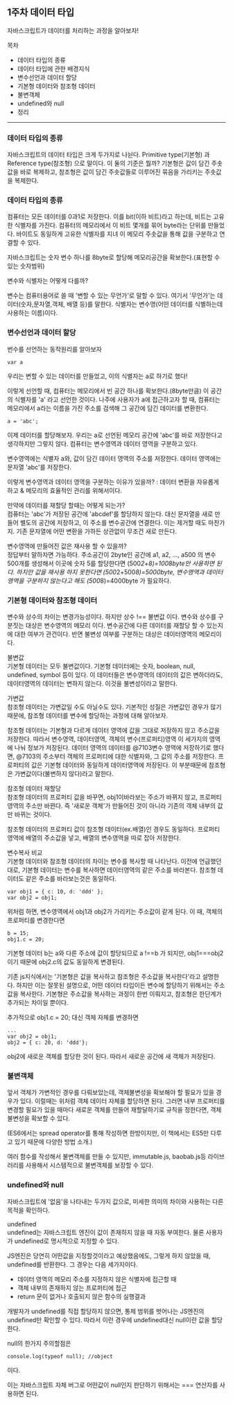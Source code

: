## 1주차 데이터 타입

자바스크립트가 데이터를 처리하는 과정을 알아보자!

목차

- 데이터 타입의 종류
- 데이터 타입에 관한 배경지식
- 변수선언과 데이터 할당
- 기본형 데이터와 참조형 데이터
- 불변객체
- undefined와 null
- 정리

---

### 데이터 타입의 종류

자바스크립트의 데이터 타입은 크게 두가지로 나뉜다. Primitive type(기본형) 과 Reference type(참조형) 으로 말이다.
이 둘의 기준은 뭘까?
기본형은 값이 담긴 주솟값을 바로 복제하고, 참조형은 값이 담긴 주솟값들로 이루어진 묶음을 가리키는 주솟값을 복제한다.

### 데이터 타입의 종류

컴퓨터는 모든 데이터를 0과1로 저장한다. 이를 bit(이하 비트)라고 하는데, 비트는 고유한 식별자를 가진다. 컴퓨터의 메모리에서 이 비트 몇개를 묶어 byte라는 단위를 만들었다. 바이트도 동일하게 고유한 식별자를 지녀 이 메모리 주솟값을 통해 값을 구분하고 연결할 수 있다.

자바스크립트는 숫자 변수 하나를 8byte로 할당해 메모리공간을 확보한다.(표현할 수 있는 숫자범위)

변수와 식별자는 어떻게 다를까?

변수는 컴퓨터용어로 쓸 때 '변할 수 있는 무언가'로 말할 수 있다. 여기서 '무언가'는 데이터(숫자,문자열,객체, 배열 등)를 말한다.
식별자는 변수명(어떤 데이터를 식별하는데 사용하는 이름)이다.

### 변수선언과 데이터 할당

번수를 선언하는 동작원리를 알아보자

```
var a
```

우리는 변할 수 있는 데이터를 만들었고, 이의 식별자는 a로 하기로 했다!

이렇게 선언할 때, 컴퓨터는 메모리에서 빈 공간 하나를 확보한다.(8byte만큼) 이 공간의 식별자를 'a' 라고 선언한 것이다.
나주에 사용자가 a에 접근하고자 할 때, 컴퓨터는 메모리에서 a라는 이름을 가진 주소를 검색해 그 공간에 담긴 데이터를 변환한다.

```
a = 'abc';
```

이제 데이터를 할당해보자.
우리는 a로 선언된 메모리 공간에 'abc'를 바로 저장한다고 생각하지만 그렇지 않다. 컴퓨터는 변수영역과 데이터 영역을 구분하고 있다.

변수영역에는 식별자 a와, 값이 담긴 데이터 영역의 주소를 저장한다.
데이터 영역에는 문자열 'abc'를 저장한다.

이렇게 변수영역과 데이터 영역을 구분하는 이유가 있을까?
: 데이터 변환을 자유롭게 하고 & 메모리의 효율적인 관리를 위해서이다.

<!-- 숫자 데이터는 위에서 언급했듯이 8 byte만 있으면 되지만, 문자열은 길이에 따라 메모리가 가변적이다. 따라서 변수영역과 데이터 영역을 구분하지 않으면, 데이터 변환 시 해당 데이터 공간 뒤의 변수들을 하나씩 뒤로 옮겨야 하기 때문에 연산이 많아진다.(변수영역과 데이터 영역을 구분하지 않는데, 식별자를 다시 연결할 필요는 없지 않나?) -->

만약에 데이터를 재할당 할때는 어떻게 되는가?<br/>
컴퓨터는 'abc'가 저장된 공간에 'abcdef'를 할당하지 않는다. 대신 문자열을 새로 만들어 별도의 공간에 저장하고, 이 주소를 변수공간에 연결한다. 이는 제거할 때도 마찬가지.
기존 문자열에 어떤 변환을 가하든 상관없이 무조건 새로 만든다.

변수영역에 만들어진 값은 재사용 할 수 있을까?<br/>
정답부터 말하자면 가능하다. 주소공간이 2byte인 공간에 a1, a2, ..., a500 의 변수 500개를 생성해서 이곳에 숫자 5를 할당한다면 (500*2+8)=1008byte만 사용하면 된다. 하지만 값을 재사용 하지 못한다면 (500*2+500*8)=5000byte, 변수영역과 데이터 영역을 구분하지 않는다고 해도 (500*8)=4000byte 가 필요하다.

### 기본형 데이터와 참조형 데이터

변수와 상수의 차이는 변경가능성이다.
하지만 상수 !== 불변값 이다.
변수와 상수를 구분짓는 대상은 변수영역의 메모리 이다. 변수공간에 다른 데이터를 재할당 할 수 있는지에 대한 여부가 관건이다. 반면 불변성 여부를 구분하는 대상은 데이터영역의 메모리이다.

불변값<br/>
기본형 데이터는 모두 불변값이다. 기본형 데이터에는 숫자, boolean, null, undefined, symbol 등이 있다. 이 데이터들은 변수영역의 데이터의 값은 변하더라도, 데이터영역의 데이터는 변하지 않는다. 이것을 불변성이라고 말한다.

가변값<br/>
참조형 데이터는 가변값일 수도 아닐수도 있다. 기본적인 성질은 가변값인 경우가 많기 때문에, 참조형 데이터를 변수에 할당하는 과정에 대해 알아보자.

참조형 데이터는 기본형과 다르게 데이터 영역에 값을 그대로 저장하지 않고 주소값을 저장한다. 따라서 변수영역, 데이터영역, 객체의 변수(프로퍼티)영역 이 세가지의 영역에 나눠 정보가 저장된다.
데이터 영역의 데이터를 @7103변수 영역에 저장하기로 했다면, @7103의 주소부터 객체의 프로퍼티에 대한 식별자와, 그 값의 주소를 저장한다.
프로퍼티의 값은 기본형 데이터와 동일하게 데이터영역에 저장된다.
이 부분때문에 참조형은 가변값이다(불변하지 않다)라고 말한다.

참조형 데이터 재할당<br/>
참조형 데이터의 프로퍼티 값을 바꾸면, obj1이바라보는 주소가 바뀌지 않고, 프로퍼티 영역의 주소만 바뀐다. 즉 '새로운 객체'가 만들어진 것이 아니라 기존의 객체 내부의 값만 바뀌는 것이다.

참조형 데이터의 프로퍼티 값이 참조형 데이터(ex.배열)인 경우도 동일하다. 프로퍼티 영역에 배열의 주소값을 넣고, 배열의 변수영역을 따로 잡아 저장한다.

변수복사 비교<br/>
기본형 데이터와 참조형 데이터의 차이는 변수를 복사할 때 나타난다. 이전에 언급했던 대로, 기본형 데이터는 변수를 복사하면 데이터영역의 같은 주소를 바라본다. 참조형 데이터도 같은 주소를 바라보는것은 동일하다.

```
var obj1 = { c: 10, d: 'ddd' };
var obj2 = obj1;
```

위처럼 하면, 변수영역에서 obj1과 obj2가 가리키는 주소값이 같게 된다.
이 때, 객체의 프로퍼티를 변경한다면

```
b = 15;
obj1.c = 20;
```
기본형 데이터 b는 a와 다른 주소에 값이 할당되므로 a !==b 가 되지만, obj1===obj2이기 때문에 obj2.c의 값도 동일하게 변경된다.

기존 js지식에서는 '기본형은 값을 복사하고 참조형은 주소값을 복사한다'라고 설명한다. 하지만 이는 잘못된 설명으로, 어떤 데이터 타입이든 변수에 할당하기 위해서는 주소값을 복사한다.
기본형은 주소값을 복사하는 과정이 한번 이뤄지고, 참조형은 한단계가 추가되는 차이일 뿐이다. 

추가적으로 obj1.c = 20; 대신 객체 자체를 변경하면
```
...
var obj2 = obj1;
obj2 = { c: 20, d: 'ddd'}; 
```
obj2에 새로운 객체를 할당한 것이 된다. 따라서 새로운 공간에 새 객체가 저장된다.
<!-- 얕은복사 깊은복사 -->


### 불변객체
앞서 객체가 가변적인 경우를 다뤄보았는데, 객체불변성을 확보해야 할 필요가 있을 경우가 있다. 이럴때는 위처럼 객체 데이터 자체를 할당하면 된다. 그러면 내부 프로퍼티를 변경할 필요가 있을 때마다 새로운 객체를 만들어 재할달하기로 규칙을 정한다면, 객체불변성을 확보할 수 있다.

(ES6에서는 spread operator를 통해 작성하면 한방이지만, 이 책에서는 ES5만 다루고 있기 때문에 다양한 방법 소개.)

여러 함수를 작성해서 불변객체를 만들 수 있지만, immutable.js, baobab.js등 라이브러리를 사용해서 시스템적으로 불변객체를 보장할 수 있다.



### undefined와 null
자바스크립트에 '없음'을 나타내는 두가지 값으로, 미세한 의미의 차이와 사용하는 다른 목적을 확인하다.

undefined<br/>
undefined는 자바스크립트 엔진이 값이 존재하지 않을 때 자동 부여한다. 물론 사용자가 undefined로 명시적으로 지정할 수 있다.

JS엔진은 당연히 어떤값을 지정할것이라고 예상했음에도, 그렇게 하지 않았을 때, undefined를 반환한다.
그 경우는 다음 세가지이다.

- 데이터 영역의 메모리 주소를 지정하지 않은 식별자에 접근할 때 
- 객체 내부의 존재하지 않는 프로퍼티에 접근
- return 문이 없거나 호출되지 않은 함수의 실행결과 

<!-- 배열 인스턴스의 비어있는 요소와 undefined를 할당한 요소 -->

개발자가 undefined를 직접 할당하지 않으면, 통제 범위를 벗어나는 JS엔진의 undefined만 확인할 수 있다.
따라서 이런 경우에 undefined대신 null이란 값을 할당한다.

null의 한가지 주의할점은
```
console.log(typeof null); //object
```
이다.

이는 자바스크립트 자체 버그로 어떤값이 null인지 판단하기 위해서는 === 연산자를 사용하면 된다.